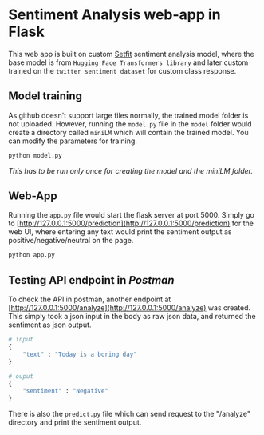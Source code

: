 # Sentiment Analysis web-app in Flask
This web app is built on custom [Setfit](https://huggingface.co/StatsGary/setfit-ft-sentinent-eval) sentiment analysis model, where the base model is from `Hugging Face Transformers library` and later custom trained on the `twitter sentiment dataset` for custom class response.

## Model training
As github doesn't support large files normally, the trained model folder is not uploaded. However, running the `model.py` file in the `model` folder would create a directory called `miniLM` which will contain the trained model. You can modify the parameters for training.

```cmd
python model.py
```

*This has to be run only once for creating the model and the miniLM folder.*

## Web-App
Running the `app.py` file would start the flask server at port 5000. Simply go to [http://127.0.0.1:5000/prediction](http://127.0.0.1:5000/prediction) for the web UI, where entering any text would print the sentiment output as positive/negative/neutral on the page.

```cmd
python app.py
```

## Testing API endpoint in *Postman*
To check the API in postman, another endpoint at [http://127.0.0.1:5000/analyze](http://127.0.0.1:5000/analyze) was created. This simply took a json input in the body as raw json data, and returned the sentiment as json output.

```py
# input
{
    "text" : "Today is a boring day"
}
```

```py
# ouput
{
    "sentiment" : "Negative"
}
```

There is also the `predict.py` file which can send request to the "/analyze" directory and print the sentiment output.